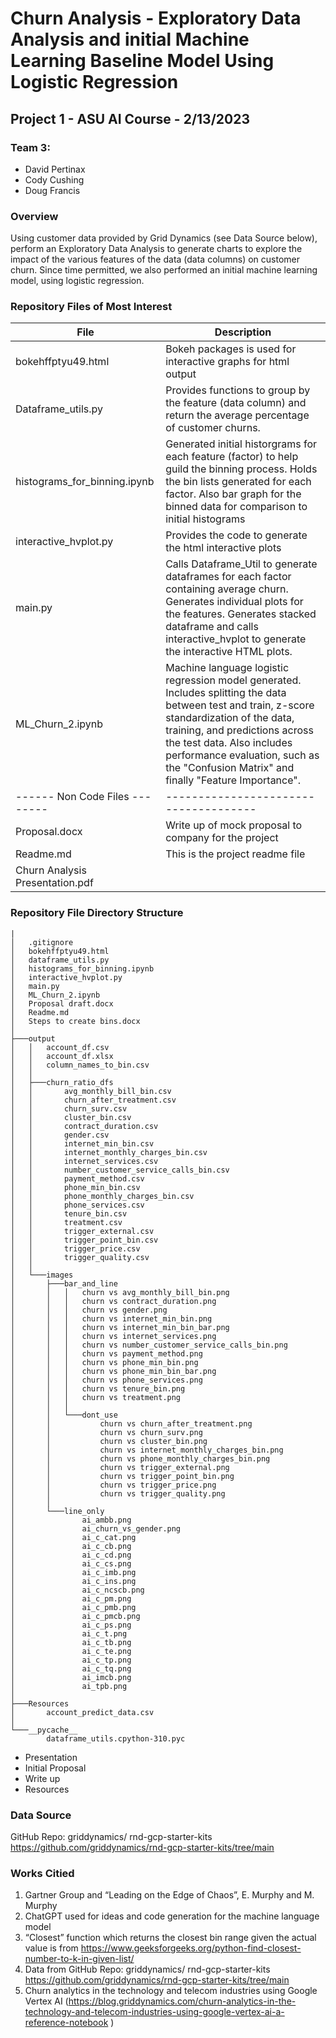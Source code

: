 # Churn Analysis - Exploratory Data Analysis and initial Machine Learning Baseline Model Using Logistic Regression

## Project 1 - ASU AI Course - 2/13/2023
### Team 3:
* David Pertinax
* Cody Cushing
* Doug Francis

### Overview
Using customer data provided by Grid Dynamics (see Data Source below), perform an Exploratory Data Analysis to generate charts to explore the impact of the various features of the data (data columns) on customer churn.  Since time permitted, we also performed an initial machine learning model, using logistic regression.

### Repository Files of Most Interest
| File                            | Description |
| ------------------------------------ | ------------------------------------------------|
| bokehffptyu49.html                   | Bokeh packages is used for interactive graphs for html output
| Dataframe_utils.py                   | Provides functions to group by the feature (data column) and return the average percentage of customer churns.
| histograms_for_binning.ipynb         | Generated initial historgrams for each feature (factor) to help guild the binning process. Holds the bin lists generated for each factor. Also bar graph for the binned data for comparison to initial histograms
| interactive_hvplot.py                | Provides the code to generate the html interactive plots
| main.py                           | Calls Dataframe_Util to generate dataframes for each factor containing average churn. Generates individual plots for the features. Generates stacked dataframe and calls interactive_hvplot to generate the interactive HTML plots.
| ML_Churn_2.ipynb                  | Machine language logistic regression model generated. Includes splitting the data between test and train, z-score standardization of the data, training, and predictions across the test data.  Also includes performance evaluation, such as the "Confusion Matrix" and finally "Feature Importance".
| ------ Non Code Files -------- | ------------------------------------- 
| Proposal.docx                     | Write up of mock proposal to company for the project
| Readme.md                         | This is the project readme file
| Churn Analysis Presentation.pdf


### Repository File Directory Structure
```
|
│   .gitignore
│   bokehffptyu49.html     
│   dataframe_utils.py     
│   histograms_for_binning.ipynb 
│   interactive_hvplot.py
│   main.py
│   ML_Churn_2.ipynb
│   Proposal draft.docx
│   Readme.md
│   Steps to create bins.docx
│
├───output
│   │   account_df.csv
│   │   account_df.xlsx
│   │   column_names_to_bin.csv
│   │
│   ├───churn_ratio_dfs
│   │       avg_monthly_bill_bin.csv
│   │       churn_after_treatment.csv
│   │       churn_surv.csv
│   │       cluster_bin.csv
│   │       contract_duration.csv
│   │       gender.csv
│   │       internet_min_bin.csv
│   │       internet_monthly_charges_bin.csv
│   │       internet_services.csv
│   │       number_customer_service_calls_bin.csv
│   │       payment_method.csv
│   │       phone_min_bin.csv
│   │       phone_monthly_charges_bin.csv
│   │       phone_services.csv
│   │       tenure_bin.csv
│   │       treatment.csv
│   │       trigger_external.csv
│   │       trigger_point_bin.csv
│   │       trigger_price.csv
│   │       trigger_quality.csv
│   │
│   └───images
│       ├───bar_and_line
│       │   │   churn vs avg_monthly_bill_bin.png
│       │   │   churn vs contract_duration.png
│       │   │   churn vs gender.png
│       │   │   churn vs internet_min_bin.png
│       │   │   churn vs internet_min_bin_bar.png
│       │   │   churn vs internet_services.png
│       │   │   churn vs number_customer_service_calls_bin.png
│       │   │   churn vs payment_method.png
│       │   │   churn vs phone_min_bin.png
│       │   │   churn vs phone_min_bin_bar.png
│       │   │   churn vs phone_services.png
│       │   │   churn vs tenure_bin.png
│       │   │   churn vs treatment.png
│       │   │
│       │   └───dont_use
│       │           churn vs churn_after_treatment.png
│       │           churn vs churn_surv.png
│       │           churn vs cluster_bin.png
│       │           churn vs internet_monthly_charges_bin.png
│       │           churn vs phone_monthly_charges_bin.png
│       │           churn vs trigger_external.png
│       │           churn vs trigger_point_bin.png
│       │           churn vs trigger_price.png
│       │           churn vs trigger_quality.png
│       │
│       └───line_only
│               ai_ambb.png
│               ai_churn_vs_gender.png
│               ai_c_cat.png
│               ai_c_cb.png
│               ai_c_cd.png
│               ai_c_cs.png
│               ai_c_imb.png
│               ai_c_ins.png
│               ai_c_ncscb.png
│               ai_c_pm.png
│               ai_c_pmb.png
│               ai_c_pmcb.png
│               ai_c_ps.png
│               ai_c_t.png
│               ai_c_tb.png
│               ai_c_te.png
│               ai_c_tp.png
│               ai_c_tq.png
│               ai_imcb.png
│               ai_tpb.png
│
├───Resources
│       account_predict_data.csv
│
└───__pycache__
        dataframe_utils.cpython-310.pyc

```

* Presentation
* Initial Proposal
* Write up
* Resources

### Data Source
 GitHub Repo: griddynamics/ rnd-gcp-starter-kits https://github.com/griddynamics/rnd-gcp-starter-kits/tree/main


### Works Citied
1. Gartner Group and “Leading on the Edge of Chaos”, E. Murphy and M. Murphy
2. ChatGPT used for ideas and code generation for the machine language model
3. “Closest” function which returns the closest bin range given the actual value is from https://www.geeksforgeeks.org/python-find-closest-number-to-k-in-given-list/
4. Data from GitHub Repo: griddynamics/ rnd-gcp-starter-kits
https://github.com/griddynamics/rnd-gcp-starter-kits/tree/main
5. Churn analytics in the technology and telecom industries using Google Vertex AI (https://blog.griddynamics.com/churn-analytics-in-the-technology-and-telecom-industries-using-google-vertex-ai-a-reference-notebook )
